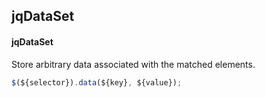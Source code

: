 ## jqDataSet
#### jqDataSet
Store arbitrary data associated with the matched elements.
```javascript
$(${selector}).data(${key}, ${value});
```